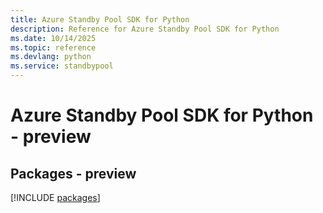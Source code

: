 ```yaml
---
title: Azure Standby Pool SDK for Python
description: Reference for Azure Standby Pool SDK for Python
ms.date: 10/14/2025
ms.topic: reference
ms.devlang: python
ms.service: standbypool
---
```

# Azure Standby Pool SDK for Python - preview
## Packages - preview
[!INCLUDE [packages](standby-pool-index.md)]